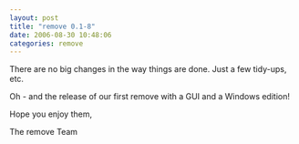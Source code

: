 ```yaml
---
layout: post
title: "remove 0.1-8"
date: 2006-08-30 10:48:06
categories: remove
---
```

There are no big changes in the way things are done. Just a few tidy-ups, etc.

Oh - and the release of our first remove with a GUI and a Windows edition!

Hope you enjoy them,

The remove Team
